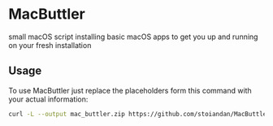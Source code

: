 # MacButtler
small macOS script installing basic macOS apps to get you up and running on your fresh installation

## Usage
To use MacButtler just replace the placeholders form this command with your actual information:

```zsh
curl -L --output mac_buttler.zip https://github.com/stoiandan/MacButtler/archive/refs/heads/main.zip && unzip mac_buttler.zip && chmod +x ./MacButtler-main/install.sh && ./MacButtler-main/install.sh EMAIL "FULL NAME"
```
